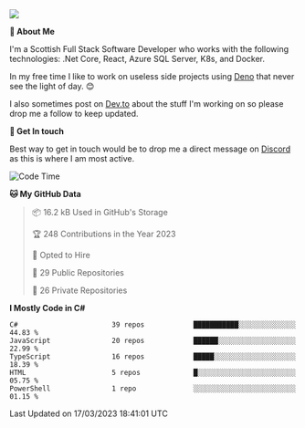 <img src="https://github.com/jasonhughes94/jasonhughes94/blob/main/header.png?raw=true">

**:tangerine: About Me**

I'm a Scottish Full Stack Software Developer who works with the following technologies: .Net Core, React, Azure SQL Server, K8s, and Docker.

In my free time I like to work on useless side projects using [Deno](https://deno.land/) that never see the light of day. 😊

I also sometimes post on [Dev.to](https://dev.to/jasonhughes94) about the stuff I'm working on so please drop me a follow to keep updated.

**:speech_balloon: Get In touch**

Best way to get in touch would be to drop me a direct message on [Discord](https://discordapp.com/users/206498666976903169) as this is where I am most active.

<!--START_SECTION:waka-->
![Code Time](http://img.shields.io/badge/Code%20Time-1%2C074%20hrs%2052%20mins-blue)

**🐱 My GitHub Data** 

> 📦 16.2 kB Used in GitHub's Storage 
 > 
> 🏆 248 Contributions in the Year 2023
 > 
> 💼 Opted to Hire
 > 
> 📜 29 Public Repositories 
 > 
> 🔑 26 Private Repositories 
 > 
**I Mostly Code in C#** 

```text
C#                       39 repos            ███████████░░░░░░░░░░░░░░   44.83 % 
JavaScript               20 repos            ██████░░░░░░░░░░░░░░░░░░░   22.99 % 
TypeScript               16 repos            █████░░░░░░░░░░░░░░░░░░░░   18.39 % 
HTML                     5 repos             █░░░░░░░░░░░░░░░░░░░░░░░░   05.75 % 
PowerShell               1 repo              ░░░░░░░░░░░░░░░░░░░░░░░░░   01.15 % 
```




 Last Updated on 17/03/2023 18:41:01 UTC
<!--END_SECTION:waka-->
